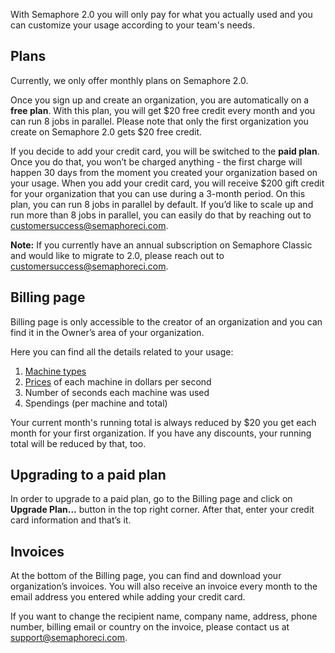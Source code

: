 With Semaphore 2.0 you will only pay for what you actually used and you can customize your usage according to your team's needs.

## Plans

Currently, we only offer monthly plans on Semaphore 2.0.

Once you sign up and create an organization, you are automatically on a **free plan**. With this plan, you will get $20 free credit every month and you can run 8 jobs in parallel. Please note that only the first organization you create on Semaphore 2.0 gets $20 free credit.

If you decide to add your credit card, you will be switched to the **paid plan**. Once you do that, you won’t be charged anything - the first charge will happen 30 days from the moment you created your organization based on your usage. When you add your credit card, you will receive $200 gift credit for your organization that you can use during a 3-month period.
On this plan, you can run 8 jobs in parallel by default. If you’d like to scale up and run more than 8 jobs in parallel, you can easily do that by reaching out to [customersuccess@semaphoreci.com](mailto:customersuccess@semaphoreci.com).

**Note:** If you currently have an annual subscription on Semaphore Classic and would like to migrate to 2.0, please reach out to [customersuccess@semaphoreci.com](mailto:customersuccess@semaphoreci.com).

## Billing page

Billing page is only accessible to the creator of an organization and you can find it in the Owner’s area of your organization.

Here you can find all the details related to your usage:
1. [Machine types](https://docs.semaphoreci.com/article/20-machine-types)
2. [Prices](https://semaphoreci.com/pricing) of each machine in dollars per second
3. Number of seconds each machine was used
4. Spendings (per machine and total)

Your current month's running total is always reduced by $20 you get each month for your first organization. If you have any discounts, your running total will be reduced by that, too.

## Upgrading to a paid plan

In order to upgrade to a paid plan, go to the Billing page and click on **Upgrade Plan...** button in the top right corner. After that, enter your credit card information and that’s it.

## Invoices

At the bottom of the Billing page, you can find and download your organization’s invoices. You will also receive an invoice every month to the email address you entered while adding your credit card.

If you want to change the recipient name, company name, address, phone number, billing email or country on the invoice, please contact us at [support@semaphoreci.com](mailto:support@semaphoreci.com).
